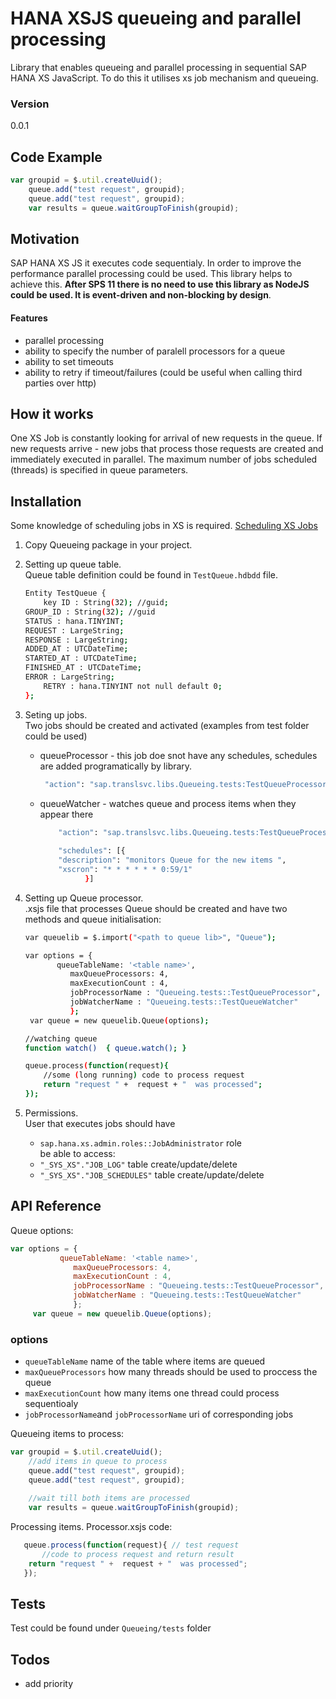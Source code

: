 # HANA XSJS queueing and parallel processing

Library that enables queueing and parallel processing in sequential SAP HANA XS JavaScript. To do this it utilises xs job mechanism and queueing.

### Version
0.0.1


## Code Example
```js
var groupid = $.util.createUuid();
    queue.add("test request", groupid);
    queue.add("test request", groupid);
    var results = queue.waitGroupToFinish(groupid);
```
## Motivation

SAP HANA XS JS it executes code sequentialy. In order to improve the performance parallel processing could be used. This library helps to achieve this. **After SPS 11 there is no need to use this library as NodeJS could be used. It is event-driven and non-blocking by design**.
#### Features
* parallel processing 
* ability to specify the number of paralell processors for a queue
* ability to set timeouts
* ability to retry if timeout/failures (could be useful when calling third parties over http)

## How it works   
One XS Job is constantly looking for arrival of new requests  in the queue. If new requests arrive - new jobs that process those requests are created and immediately executed in parallel. The maximum number of jobs scheduled (threads) is specified in queue parameters.

## Installation

 Some knowledge of scheduling jobs in XS is required.    [Scheduling XS Jobs](https://help.sap.com/saphelp_hanaplatform/helpdata/en/44/5b9667c4aa4a7b9a17b9b45eacb435/content.htm?frameset=/en/62/15446213334d9fa96c662c18fb66f7/frameset.htm&current_toc=/en/34/29fc63a1de4cd6876ea211dc86ee54/plain.htm&node_id=339&show_children=false)

1. Copy Queueing package in your project.
2. Setting  up queue table.  
Queue table definition could be found in `TestQueue.hdbdd` file.
 
    ```sh
    Entity TestQueue { 
        key ID : String(32); //guid; 
   GROUP_ID : String(32); //guid
   STATUS : hana.TINYINT;
   REQUEST : LargeString;
   RESPONSE : LargeString;
   ADDED_AT : UTCDateTime;
   STARTED_AT : UTCDateTime;
   FINISHED_AT : UTCDateTime;
   ERROR : LargeString;
        RETRY : hana.TINYINT not null default 0;
    };       
   ```


2. Seting up jobs.  
    Two jobs should be created and activated (examples from test folder could be used) 
    - queueProcessor - this job doe snot have any schedules, schedules are added programatically by library.
        ```sh
         "action": "sap.translsvc.libs.Queueing.tests:TestQueueProcessor.xsjs::process"
         ```
    - queueWatcher  - watches queue and process items when they appear there
        ```sh
            "action": "sap.translsvc.libs.Queueing.tests:TestQueueProcessor.xsjs::watch"
            
            "schedules": [{
            "description": "monitors Queue for the new items ",
            "xscron": "* * * * * * 0:59/1"
                  }] 
3. Setting up Queue processor.  
    .xsjs file that processes Queue should be created and have two methods and queue initialisation:
    
    ```sh
    var queuelib = $.import("<path to queue lib>", "Queue");

    var options = {
           queueTableName: '<table name>',
              maxQueueProcessors: 4, 
              maxExecutionCount : 4,
              jobProcessorName : "Queueing.tests::TestQueueProcessor",
              jobWatcherName : "Queueing.tests::TestQueueWatcher"
              };
     var queue = new queuelib.Queue(options);

    //watching queue 
    function watch()  { queue.watch(); } 
    
    queue.process(function(request){ 
        //some (long running) code to process request 
        return "request " +  request + "  was processed";
    });
    ```   
4. Permissions.  
    User that executes jobs should have 
    - `sap.hana.xs.admin.roles::JobAdministrator` role   
    be able to access:
    - `"_SYS_XS"."JOB_LOG"` table create/update/delete
    - `"_SYS_XS"."JOB_SCHEDULES"`  table create/update/delete
    


## API Reference
Queue options:
```js
var options = {
           queueTableName: '<table name>',
              maxQueueProcessors: 4,
              maxExecutionCount : 4, 
              jobProcessorName : "Queueing.tests::TestQueueProcessor",
              jobWatcherName : "Queueing.tests::TestQueueWatcher"
              };
     var queue = new queuelib.Queue(options);
```

### options
* `queueTableName` name of the table where items are queued
* `maxQueueProcessors` how many threads should be used to proccess the queue  
* `maxExecutionCount` how many items one thread could process sequentioaly 
* `jobProcessorName`and `jobProcessorName` uri of corresponding jobs


Queueing items to process:
```js
var groupid = $.util.createUuid();
    //add items in queue to process
    queue.add("test request", groupid);
    queue.add("test request", groupid);
    
    //wait till both items are processed
    var results = queue.waitGroupToFinish(groupid);
```
Processing items. Processor.xsjs code:
    
 ```js
    queue.process(function(request){ // test request
        //code to process request and return result          
     return "request " +  request + "  was processed";
    });
```



## Tests

Test could be found under `Queueing/tests` folder 


## Todos
 - add priority
